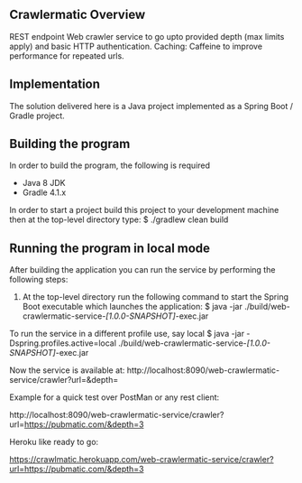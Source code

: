 ## Crawlermatic Overview
REST endpoint Web crawler service to go upto provided depth (max limits apply) and basic HTTP authentication.
Caching: Caffeine to improve performance for repeated urls.

## Implementation
The solution delivered here is a Java project implemented as a Spring Boot / Gradle project.


## Building the program
In order to build the program, the following is required

- Java 8 JDK
- Gradle 4.1.x
 
In order to start a project build this project to your development machine then at the top-level directory type:
$ ./gradlew clean build


## Running the program in local mode
After building the application you can run the service by performing the following steps:

1. At the top-level directory run the following command to start the Spring Boot executable which launches the application:
$ java -jar ./build/web-crawlermatic-service-*[1.0.0-SNAPSHOT]*-exec.jar

To run the service in a different profile use, say local
$ java -jar -Dspring.profiles.active=local ./build/web-crawlermatic-service-*[1.0.0-SNAPSHOT]*-exec.jar

Now the service is available at:
http://localhost:8090/web-crawlermatic-service/crawler?url=<pageUrl>&depth=<depthValue>

Example for a quick test over PostMan or any rest client:

http://localhost:8090/web-crawlermatic-service/crawler?url=https://pubmatic.com/&depth=3

Heroku like ready to go:

https://crawlmatic.herokuapp.com/web-crawlermatic-service/crawler?url=https://pubmatic.com/&depth=3
